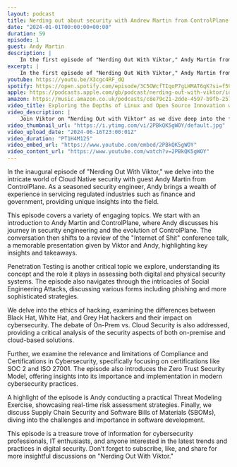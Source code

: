 ```yaml
---
layout: podcast
title: Nerding out about security with Andrew Martin from ControlPlane
date: "2024-01-01T00:00:00+00:00"
duration: 59
episode: 1
guest: Andy Martin
description: |
    In the first episode of "Nerding Out With Viktor," Andy Martin from ControlPlane discusses Cloud Native security, penetration testing, social engineering, hacker ethics, and the Zero Trust Security Model, providing practical insights and real-time risk assessments for cybersecurity professionals and enthusiasts.
excerpt: |
    In the first episode of "Nerding Out With Viktor," Andy Martin from ControlPlane discusses Cloud Native security, penetration testing, social engineering, hacker ethics, and the Zero Trust Security Model, providing practical insights and real-time risk assessments for cybersecurity professionals and enthusiasts.
youtube: https://youtu.be/X3cgc4RF_dQ
spotify: https://open.spotify.com/episode/3C5OWcfTIqoP7gLHMAT6qK?si=f59cfbecbc0b4f2e
apple: https://podcasts.apple.com/gb/podcast/nerding-out-with-viktor/id1722663295?i=1000639804516
amazon: https://music.amazon.co.uk/podcasts/c8e79c21-2dde-4597-b9fb-257ecbc2bf29/episodes/5441f8ed-1c50-49e7-aada-34885ebb0062/nerding-out-with-viktor-nerding-out-about-security-with-andrew-martin-from-controlplane
video_title: Exploring the Depths of Linux and Open Source Innovation with Mark Shuttleworth
video_description: |
    Join Viktor on "Nerding Out with Viktor" as we dive deep into the fascinating world of Linux and open source with none other than Mark Shuttleworth, founder of Canonical and Ubuntu. In this insightful episode, Mark shares his journey from starting a certificate authority in the early days of the internet to pioneering space tourism and ultimately shaping the Linux ecosystem with Ubuntu. Discover the evolution of Ubuntu, the impact of snaps, and Mark's vision for the future of open source technology. Whether you're a Linux enthusiast, a tech professional, or someone curious about the intersection of technology and business, this conversation offers a wealth of knowledge and inspiration. Tune in to uncover the stories and strategies behind one of the leading figures in technology today.
video_thumbnail_url: "https://i.ytimg.com/vi/2PBkQK5gWOY/default.jpg"
video_upload_date: "2024-06-16T23:00:01Z"
video_duration: "PT1H4M12S"
video_embed_url: "https://www.youtube.com/embed/2PBkQK5gWOY"
video_content_url: "https://www.youtube.com/watch?v=2PBkQK5gWOY"
---
```


In the inaugural episode of "Nerding Out With Viktor," we delve into the intricate world of Cloud Native security with guest Andy Martin from ControlPlane. As a seasoned security engineer, Andy brings a wealth of experience in servicing regulated industries such as finance and government, providing unique insights into the field.

This episode covers a variety of engaging topics. We start with an introduction to Andy Martin and ControlPlane, where Andy discusses his journey in security engineering and the evolution of ControlPlane. The conversation then shifts to a review of the "Internet of Shit" conference talk, a memorable presentation given by Viktor and Andy, highlighting key insights and takeaways.

Penetration Testing is another critical topic we explore, understanding its concept and the role it plays in assessing both digital and physical security systems. The episode also navigates through the intricacies of Social Engineering Attacks, discussing various forms including phishing and more sophisticated strategies.

We delve into the ethics of hacking, examining the differences between Black Hat, White Hat, and Grey Hat hackers and their impact on cybersecurity. The debate of On-Prem vs. Cloud Security is also addressed, providing a critical analysis of the security aspects of both on-premise and cloud-based solutions.

Further, we examine the relevance and limitations of Compliance and Certifications in Cybersecurity, specifically focusing on certifications like SOC 2 and ISO 27001. The episode also introduces the Zero Trust Security Model, offering insights into its importance and implementation in modern cybersecurity practices.

A highlight of the episode is Andy conducting a practical Threat Modeling Exercise, showcasing real-time risk assessment strategies. Finally, we discuss Supply Chain Security and Software Bills of Materials (SBOMs), diving into the challenges and importance in software development.

This episode is a treasure trove of information for cybersecurity professionals, IT enthusiasts, and anyone interested in the latest trends and practices in digital security. Don’t forget to subscribe, like, and share for more insightful discussions on "Nerding Out With Viktor."